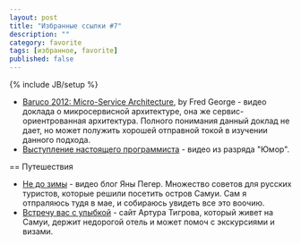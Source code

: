 ```yaml
---
layout: post
title: "Избранные ссылки #7"
description: ""
category: favorite
tags: [избранное, favorite]
published: false
---
```

{% include JB/setup %}


* [Baruco 2012: Micro-Service Architecture](http://www.youtube.com/watch?v=2rKEveL55TY), by Fred George - видео доклада о микросервисной архитектуре, она же сервис-ориентрованная архитектура. Полного понимания данный доклад не дает, но может полужить хорошей отправной токой в изучении данного подхода.
* [Выступление настоящего программиста](http://www.youtube.com/watch?v=SyWFvn0I6m8) - видео из разряда "Юмор".

== Путешествия

* [Не до зимы](http://www.youtube.com/user/nedozimy) - видео блог Яны Пегер. Множество советов для русских туристов, которые решили посетить остров Самуи. Сам я отпраляюсь тудя в мае, и собираюсь увидеть все это воочию.
* [Встречу вас с улыбкой](http://meetyousmile.com/) - сайт Артура Тигрова, который живет на Самуи, держит недорогой отель и может помоч с экскурсиями и визами. 